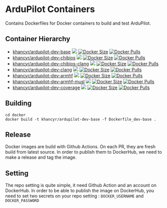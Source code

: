 # ArduPilot Containers

Contains Dockerfiles for Docker containers to build and test ArduPilot.

## Container Hierarchy

- [khancyr/ardupilot-dev-base](https://hub.docker.com/r/khancyr/ardupilot-dev-base) [![](https://images.microbadger.com/badges/image/khancyr/ardupilot-dev-base.svg)](http://microbadger.com/images/khancyr/ardupilot-dev-base) [![Docker Size](https://img.shields.io/docker/image-size/khancyr/ardupilot-dev-base/latest)](https://hub.docker.com/r/khancyr/ardupilot-dev-base) [![Docker Pulls](https://img.shields.io/docker/pulls/khancyr/ardupilot-dev-base.svg)](https://hub.docker.com/r/khancyr/ardupilot-dev-base)
- [khancyr/ardupilot-dev-chibios](https://hub.docker.com/r/khancyr/ardupilot-dev-chibios) [![](https://images.microbadger.com/badges/image/khancyr/ardupilot-dev-chibios.svg)](http://microbadger.com/images/khancyr/ardupilot-dev-chibios) [![Docker Size](https://img.shields.io/docker/image-size/khancyr/ardupilot-dev-chibios/latest)](https://hub.docker.com/r/khancyr/ardupilot-dev-chibios) [![Docker Pulls](https://img.shields.io/docker/pulls/khancyr/ardupilot-dev-chibios.svg)](https://hub.docker.com/r/khancyr/ardupilot-dev-chibios)
- [khancyr/ardupilot-dev-chibios-clang](https://hub.docker.com/r/khancyr/ardupilot-dev-chibios-clang) [![](https://images.microbadger.com/badges/image/khancyr/ardupilot-dev-chibios-clang.svg)](http://microbadger.com/images/khancyr/ardupilot-dev-chibios-clang) [![Docker Size](https://img.shields.io/docker/image-size/khancyr/ardupilot-dev-chibios-clang/latest)](https://hub.docker.com/r/khancyr/ardupilot-dev-chibios-clang) [![Docker Pulls](https://img.shields.io/docker/pulls/khancyr/ardupilot-dev-chibios-clang.svg)](https://hub.docker.com/r/khancyr/ardupilot-dev-chibios-clang)
- [khancyr/ardupilot-dev-clang](https://hub.docker.com/r/khancyr/ardupilot-dev-clang) [![](https://images.microbadger.com/badges/image/khancyr/ardupilot-dev-clang.svg)](http://microbadger.com/images/khancyr/ardupilot-dev-clang) [![Docker Size](https://img.shields.io/docker/image-size/khancyr/ardupilot-dev-clang/latest)](https://hub.docker.com/r/khancyr/ardupilot-dev-clang) [![Docker Pulls](https://img.shields.io/docker/pulls/khancyr/ardupilot-dev-clang.svg)](https://hub.docker.com/r/khancyr/ardupilot-dev-clang)
- [khancyr/ardupilot-dev-armhf](https://hub.docker.com/r/khancyr/ardupilot-dev-armhf) [![](https://images.microbadger.com/badges/image/khancyr/ardupilot-dev-armhf.svg)](http://microbadger.com/images/khancyr/ardupilot-dev-armhf) [![Docker Size](https://img.shields.io/docker/image-size/khancyr/ardupilot-dev-armhf/latest)](https://hub.docker.com/r/khancyr/ardupilot-dev-armhf) [![Docker Pulls](https://img.shields.io/docker/pulls/khancyr/ardupilot-dev-armhf.svg)](https://hub.docker.com/r/khancyr/ardupilot-dev-armhf)
- [khancyr/ardupilot-dev-armhf-musl](https://hub.docker.com/r/khancyr/ardupilot-dev-armhf-musl) [![](https://images.microbadger.com/badges/image/khancyr/ardupilot-dev-armhf-musl.svg)](http://microbadger.com/images/khancyr/ardupilot-dev-armhf-musl) [![Docker Size](https://img.shields.io/docker/image-size/khancyr/ardupilot-dev-armhf-musl/latest)](https://hub.docker.com/r/khancyr/ardupilot-dev-armhf-musl) [![Docker Pulls](https://img.shields.io/docker/pulls/khancyr/ardupilot-dev-armhf-musl.svg)](https://hub.docker.com/r/khancyr/ardupilot-dev-armhf-musl)
- [khancyr/ardupilot-dev-coverage](https://hub.docker.com/r/khancyr/ardupilot-dev-coverage) [![](https://images.microbadger.com/badges/image/khancyr/ardupilot-dev-coverage.svg)](http://microbadger.com/images/khancyr/ardupilot-dev-coverage) [![Docker Size](https://img.shields.io/docker/image-size/khancyr/ardupilot-dev-coverage/latest)](https://hub.docker.com/r/khancyr/ardupilot-dev-coverage) [![Docker Pulls](https://img.shields.io/docker/pulls/khancyr/ardupilot-dev-coverage.svg)](https://hub.docker.com/r/khancyr/ardupilot-dev-coverage)


## Building

```
cd docker
docker build -t khancyr/ardupilot-dev-base -f Dockerfile_dev-base .
```

## Release

Docker images are build with Github Actions. On each PR, they are fresh build from latest source.
In order to publish them to DockerHub, we need to make a release and tag the image.

## Setting

The repo setting is quite simple, it need Github Action and an account on DockerHub.
In order to be able to publish the image on DockerHub, you need to set two secrets on your repo setting :
`DOCKER_USERNAME` and `DOCKER_PASSWORD`

